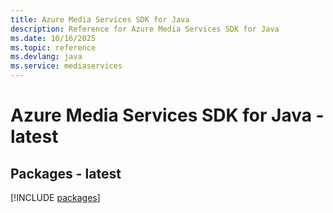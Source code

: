 ```yaml
---
title: Azure Media Services SDK for Java
description: Reference for Azure Media Services SDK for Java
ms.date: 10/16/2025
ms.topic: reference
ms.devlang: java
ms.service: mediaservices
---
```

# Azure Media Services SDK for Java - latest
## Packages - latest
[!INCLUDE [packages](media-services-index.md)]